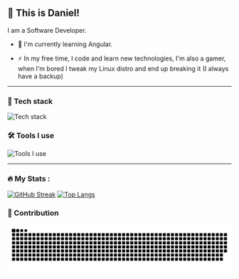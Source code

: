 ## 👋 This is Daniel!
 
I am a Software Developer.
  
- :telescope: I'm currently learning Angular.

- :zap: In my free time, I code and learn new technologies, I'm also a gamer, when I'm bored I tweak my Linux distro and end up breaking it (I always have a backup)

 ---

 ### 🔭 Tech stack

![Tech stack](https://skillicons.dev/icons?i=react,css,html,js,nextjs,angular,ts,nodejs,express,mongodb,python,flask,bootstrap,tailwind,java,cpp)

### 🛠 Tools I use

![Tools I use](https://skillicons.dev/icons?i=vscode,vite,vercel,netlify,postman,firebase,git,github,discord,githubactions,linux,bash)

  ---

### :fire: My Stats :
    
[![GitHub Streak](https://streak-stats.demolab.com?user=Gravyon&theme=transparent&hide)](https://git.io/streak-stats)
[![Top Langs](https://github-readme-stats.vercel.app/api/top-langs/?username=Gravyon&layout=compact&theme=transparent)](https://github.com/anuraghazra/github-readme-stats)

### 🚀 Contribution

![snake gif](https://github.com/Gravyon/Gravyon/blob/output/github-contribution-grid-snake-dark.svg)
